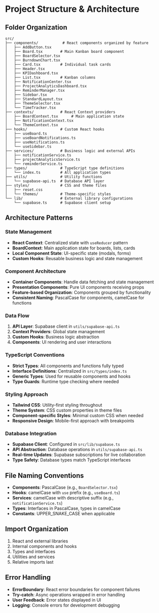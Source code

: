 # Project Structure & Architecture

## Folder Organization

```
src/
├── components/           # React components organized by feature
│   ├── AddButton.tsx
│   ├── Board.tsx        # Main Kanban board component
│   ├── BoardSelector.tsx
│   ├── BurndownChart.tsx
│   ├── Card.tsx         # Individual task cards
│   ├── Header.tsx
│   ├── KPIDashboard.tsx
│   ├── List.tsx         # Kanban columns
│   ├── NotificationCenter.tsx
│   ├── ProjectAnalyticsDashboard.tsx
│   ├── ReminderManager.tsx
│   ├── Sidebar.tsx
│   ├── StandardLayout.tsx
│   ├── ThemeSelector.tsx
│   └── TimeTracker.tsx
├── contexts/            # React Context providers
│   ├── BoardContext.tsx      # Main application state
│   ├── NotificationContext.tsx
│   └── ThemeContext.tsx
├── hooks/               # Custom React hooks
│   ├── useBoard.ts
│   ├── useBoardNotifications.ts
│   ├── useNotifications.ts
│   └── useSidebar.ts
├── services/            # Business logic and external APIs
│   ├── notificationService.ts
│   ├── projectAnalyticsService.ts
│   └── reminderService.ts
├── types/               # TypeScript type definitions
│   └── index.ts         # All application types
├── utils/               # Utility functions
│   └── supabase-api.ts  # Database API layer
├── styles/              # CSS and theme files
│   ├── reset.css
│   └── themes/          # Theme-specific styles
└── lib/                 # External library configurations
    └── supabase.ts      # Supabase client setup
```

## Architecture Patterns

### State Management
- **React Context**: Centralized state with `useReducer` pattern
- **BoardContext**: Main application state for boards, lists, cards
- **Local Component State**: UI-specific state (modals, forms)
- **Custom Hooks**: Reusable business logic and state management

### Component Architecture
- **Container Components**: Handle data fetching and state management
- **Presentation Components**: Pure UI components receiving props
- **Feature-based Organization**: Components grouped by functionality
- **Consistent Naming**: PascalCase for components, camelCase for functions

### Data Flow
1. **API Layer**: Supabase client in `utils/supabase-api.ts`
2. **Context Providers**: Global state management
3. **Custom Hooks**: Business logic abstraction
4. **Components**: UI rendering and user interactions

### TypeScript Conventions
- **Strict Types**: All components and functions fully typed
- **Interface Definitions**: Centralized in `src/types/index.ts`
- **Generic Types**: Used for reusable components and hooks
- **Type Guards**: Runtime type checking where needed

### Styling Approach
- **Tailwind CSS**: Utility-first styling throughout
- **Theme System**: CSS custom properties in theme files
- **Component-specific Styles**: Minimal custom CSS when needed
- **Responsive Design**: Mobile-first approach with breakpoints

### Database Integration
- **Supabase Client**: Configured in `src/lib/supabase.ts`
- **API Abstraction**: Database operations in `utils/supabase-api.ts`
- **Real-time Updates**: Supabase subscriptions for live collaboration
- **Type Safety**: Database types match TypeScript interfaces

## File Naming Conventions
- **Components**: PascalCase (e.g., `BoardSelector.tsx`)
- **Hooks**: camelCase with `use` prefix (e.g., `useBoard.ts`)
- **Services**: camelCase with descriptive suffix (e.g., `notificationService.ts`)
- **Types**: Interfaces in PascalCase, types in camelCase
- **Constants**: UPPER_SNAKE_CASE when applicable

## Import Organization
1. React and external libraries
2. Internal components and hooks
3. Types and interfaces
4. Utilities and services
5. Relative imports last

## Error Handling
- **ErrorBoundary**: React error boundaries for component failures
- **Try-catch**: Async operations wrapped in error handling
- **User Feedback**: Error states displayed in UI
- **Logging**: Console errors for development debugging